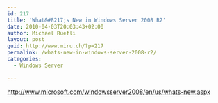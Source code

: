 ```yaml
---
id: 217
title: 'What&#8217;s New in Windows Server 2008 R2'
date: 2010-04-03T20:03:43+02:00
author: Michael Rüefli
layout: post
guid: http://www.miru.ch/?p=217
permalink: /whats-new-in-windows-server-2008-r2/
categories:
  - Windows Server
  
---
```

<a href="http://www.microsoft.com/windowsserver2008/en/us/whats-new.aspx" target="_blank">http://www.microsoft.com/windowsserver2008/en/us/whats-new.aspx</a>